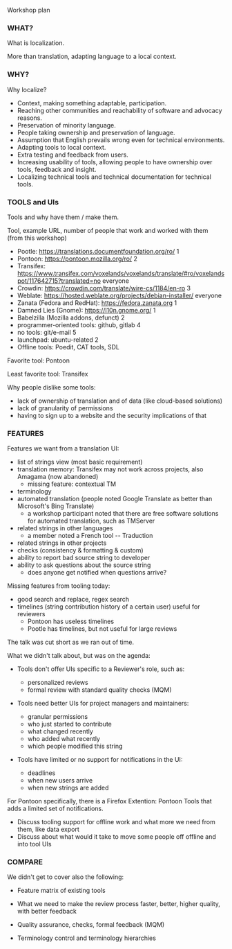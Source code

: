 Workshop plan

### WHAT?

What is localization.

More than translation, adapting language to a local context.


### WHY?

Why localize?

* Context, making something adaptable, participation.
* Reaching other communities and reachability of software and advocacy reasons.
* Preservation of minority language.
* People taking ownership and preservation of language.
* Assumption that English prevails wrong even for technical environments.
* Adapting tools to local context.
* Extra testing and feedback from users.
* Increasing usability of tools, allowing people to have ownership over tools, feedback and insight.
* Localizing technical tools and technical documentation for technical tools.


### TOOLS and UIs

Tools and why have them / make them. 


Tool, example URL, number of people that work and worked with them (from this workshop)

* Pootle: https://translations.documentfoundation.org/ro/  1
* Pontoon: https://pontoon.mozilla.org/ro/    2
* Transifex: https://www.transifex.com/voxelands/voxelands/translate/#ro/voxelandspot/117642715?translated=no everyone
* Crowdin: https://crowdin.com/translate/wire-cs/1184/en-ro  3
* Weblate: https://hosted.weblate.org/projects/debian-installer/   everyone
* Zanata (Fedora and RedHat): https://fedora.zanata.org   1
* Damned Lies (Gnome): https://l10n.gnome.org/   1
* Babelzilla (Mozilla addons, defunct)   2
* programmer-oriented tools: github, gitlab   4
* no tools: git/e-mail  5
* launchpad: ubuntu-related 2
* Offline tools: Poedit, CAT tools, SDL

Favorite tool: Pontoon

Least favorite tool: Transifex

Why people dislike some tools:
* lack of ownership of translation and of data (like cloud-based solutions)
* lack of granularity of permissions
* having to sign up to a website and the security implications of that


### FEATURES

Features we want from a translation UI:
* list of strings view (most basic requirement)
* translation memory: Transifex may not work across projects, also Amagama (now abandoned)
  * missing feature: contextual TM
* terminology
* automated translation (people noted Google Translate as better than Microsoft's Bing Translate)
  * a workshop participant noted that there are free software solutions for automated translation, such as TMServer
* related strings in other languages
  * a member noted a French tool -- Traduction
* related strings in other projects
* checks (consistency & formatting & custom)
* ability to report bad source string to developer
* ability to ask questions about the source string
  * does anyone get notified when questions arrive?


Missing features from tooling today:

* good search and replace, regex search
* timelines (string contribution history of a certain user) useful for reviewers
  * Pontoon has useless timelines
  * Pootle has timelines, but not useful for large reviews


The talk was cut short as we ran out of time.

What we didn't talk about, but was on the agenda:

* Tools don't offer UIs specific to a Reviewer's role, such as:
  * personalized reviews
  * formal review with standard quality checks (MQM)

* Tools need better UIs for project managers and maintainers:
  * granular permissions
  * who just started to contribute
  * what changed recently
  * who added what recently
  * which people modified this string

* Tools have limited or no support for notifications in the UI:
  * deadlines
  * when new users arrive
  * when new strings are added

For Pontoon specifically, there is a Firefox Extention: Pontoon Tools that adds a limited set of notifications.

* Discuss tooling support for offline work and what more we need from them, like data export
* Discuss about what would it take to move some people off offline and into tool UIs

### COMPARE

We didn't get to cover also the following:

* Feature matrix of existing tools

* What we need to make the review process faster, better, higher quality, with better feedback

* Quality assurance, checks, formal feedback (MQM)

* Terminology control and terminology hierarchies
